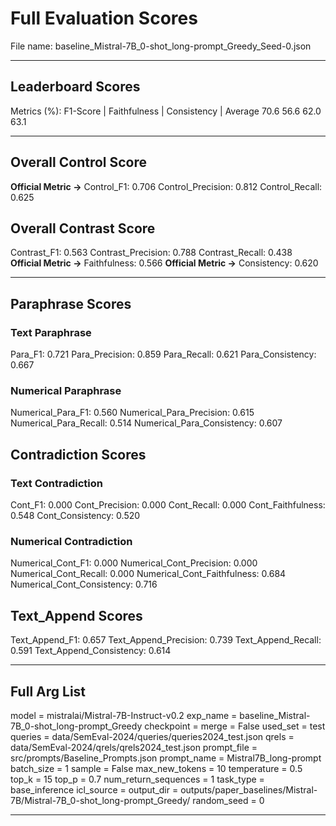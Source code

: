 # Full Evaluation Scores

File name: baseline_Mistral-7B_0-shot_long-prompt_Greedy_Seed-0.json


---

## Leaderboard Scores

Metrics (%): F1-Score | Faithfulness | Consistency | Average
                70.6        56.6          62.0        63.1

---

## Overall Control Score

**Official Metric ->** Control_F1: 0.706
Control_Precision: 0.812
Control_Recall: 0.625

## Overall Contrast Score

Contrast_F1: 0.563
Contrast_Precision: 0.788
Contrast_Recall: 0.438
**Official Metric ->** Faithfulness: 0.566
**Official Metric ->** Consistency: 0.620

---


## Paraphrase Scores


### Text Paraphrase

Para_F1: 0.721
Para_Precision: 0.859
Para_Recall: 0.621
Para_Consistency: 0.667


### Numerical Paraphrase

Numerical_Para_F1: 0.560
Numerical_Para_Precision: 0.615
Numerical_Para_Recall: 0.514
Numerical_Para_Consistency: 0.607


## Contradiction Scores


### Text Contradiction

Cont_F1: 0.000
Cont_Precision: 0.000
Cont_Recall: 0.000
Cont_Faithfulness: 0.548
Cont_Consistency: 0.520


### Numerical Contradiction

Numerical_Cont_F1: 0.000
Numerical_Cont_Precision: 0.000
Numerical_Cont_Recall: 0.000
Numerical_Cont_Faithfulness: 0.684
Numerical_Cont_Consistency: 0.716


## Text_Append Scores

Text_Append_F1: 0.657
Text_Append_Precision: 0.739
Text_Append_Recall: 0.591
Text_Append_Consistency: 0.614

---

## Full Arg List

model = mistralai/Mistral-7B-Instruct-v0.2
exp_name = baseline_Mistral-7B_0-shot_long-prompt_Greedy
checkpoint = 
merge = False
used_set = test
queries = data/SemEval-2024/queries/queries2024_test.json
qrels = data/SemEval-2024/qrels/qrels2024_test.json
prompt_file = src/prompts/Baseline_Prompts.json
prompt_name = Mistral7B_long-prompt
batch_size = 1
sample = False
max_new_tokens = 10
temperature = 0.5
top_k = 15
top_p = 0.7
num_return_sequences = 1
task_type = base_inference
icl_source = 
output_dir = outputs/paper_baselines/Mistral-7B/Mistral-7B_0-shot_long-prompt_Greedy/
random_seed = 0

---

